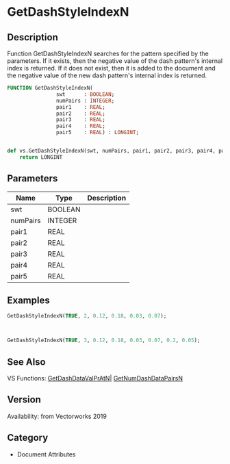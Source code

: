 # GetDashStyleIndexN

## Description
Function GetDashStyleIndexN searches for the pattern specified by the parameters. If it exists, then the negative value of the dash pattern's internal index is returned. If it does not exist, then it is added to the document and the negative value of the new dash pattern's internal index is returned.

```pascal
FUNCTION GetDashStyleIndexN(
				swt      : BOOLEAN;
				numPairs : INTEGER;
				pair1    : REAL;
				pair2    : REAL;
				pair3    : REAL;
				pair4    : REAL;
				pair5    : REAL) : LONGINT;
```

```python

def vs.GetDashStyleIndexN(swt, numPairs, pair1, pair2, pair3, pair4, pair5):
    return LONGINT
```

## Parameters
|Name|Type|Description|
|---|---|---|
|swt|BOOLEAN||
|numPairs|INTEGER||
|pair1|REAL||
|pair2|REAL||
|pair3|REAL||
|pair4|REAL||
|pair5|REAL||

## Examples
```pascal
GetDashStyleIndexN(TRUE, 2, 0.12, 0.18, 0.03, 0.07);



GetDashStyleIndexN(TRUE, 3, 0.12, 0.18, 0.03, 0.07, 0.2, 0.05);
```

## See Also
VS Functions:
[GetDashDataValPrAtN](GetDashDataValPrAtN.md)| [GetNumDashDataPairsN](GetNumDashDataPairsN.md)

## Version
Availability: from Vectorworks 2019
## Category
* Document Attributes

